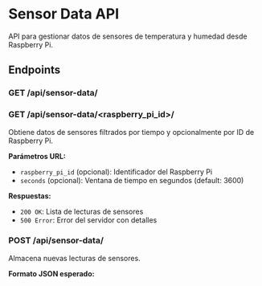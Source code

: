 
# Sensor Data API

API para gestionar datos de sensores de temperatura y humedad desde Raspberry Pi.

## Endpoints

### GET /api/sensor-data/
### GET /api/sensor-data/<raspberry_pi_id>/

Obtiene datos de sensores filtrados por tiempo y opcionalmente por ID de Raspberry Pi.

**Parámetros URL:**
- `raspberry_pi_id` (opcional): Identificador del Raspberry Pi
- `seconds` (opcional): Ventana de tiempo en segundos (default: 3600)

**Respuestas:**
- `200 OK`: Lista de lecturas de sensores
- `500 Error`: Error del servidor con detalles

### POST /api/sensor-data/

Almacena nuevas lecturas de sensores.

**Formato JSON esperado:**